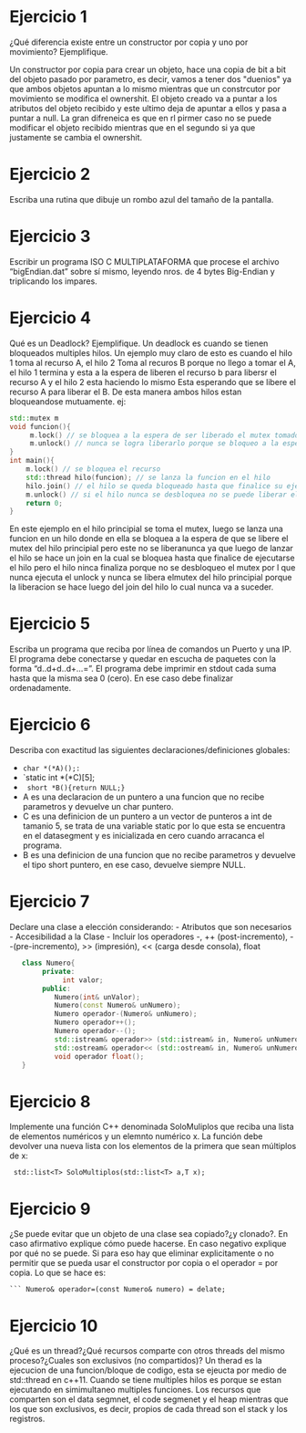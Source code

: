# Ejercicio 1
¿Qué diferencia existe entre un constructor por copia y uno por movimiento? Ejemplifique.

Un constructor por copia para crear un objeto, hace una copia de bit a bit del objeto pasado por parametro, es decir, vamos a tener dos "duenios" ya que ambos objetos apuntan a lo mismo mientras que un constrcutor por movimiento se modifica el ownershit. El objeto creado va a puntar a los atributos del objeto recibido y este ultimo deja de apuntar a ellos y pasa a puntar a null. La gran difreneica es que en rl pirmer caso no se puede modificar el objeto recibido mientras que en el segundo si ya que justamente se cambia el ownershit.

# Ejercicio 2
Escriba una rutina que dibuje un rombo azul del tamaño de la pantalla.

# Ejercicio 3
Escribir un programa ISO C MULTIPLATAFORMA que procese el archivo “bigEndian.dat” sobre sí mismo, leyendo nros. de 4 bytes Big-Endian y triplicando los impares.

# Ejercicio 4
Qué es un Deadlock? Ejemplifique.
Un deadlock es cuando se tienen bloqueados multiples hilos. Un ejemplo muy claro de esto es cuando el hilo 1 toma al recurso A, el hilo 2 Toma al recuros B porque no llego a tomar el A, el hilo 1 termina y esta a la espera de liberen el recurso b para libersr el recurso A y el hilo 2 esta haciendo lo mismo Esta esperando que se libere el recurso A para liberar el B. De esta manera ambos hilos estan bloqueandose mutuamente.
ej:
```C++
std::mutex m
void funcion(){
     m.lock() // se bloquea a la espera de ser liberado el mutex tomado por el hilo priniciapl
     m.unlock() // nunca se logra liberarlo porque se bloqueo a la espera de que sea liberado el mutex del hilo principal.
}
int main(){
    m.lock() // se bloquea el recurso 
    std::thread hilo(funcion); // se lanza la funcion en el hilo
    hilo.join() // el hilo se queda bloqueado hasta que finalice su ejecucion 
    m.unlock() // si el hilo nunca se desbloquea no se puede liberar el recurso.
    return 0;
}    
```
En este ejemplo en el hilo principial se toma el mutex, luego se lanza una funcion en un hilo donde en ella se bloquea a la espera de que se libere el mutex del hilo principial pero este no se liberanunca ya que luego de lanzar el hilo se hace un join en la cual se bloquea hasta que finalice de ejecutarse el hilo pero el hilo ninca finaliza porque no se desbloqueo el mutex por l que nunca ejecuta el unlock y nunca se libera elmutex del hilo principial porque la liberacion se hace luego del join del hilo lo cual nunca va a suceder.

# Ejercicio 5
Escriba un programa que reciba por línea de comandos un Puerto y una IP. El programa debe conectarse y quedar en escucha de paquetes con la forma 
“d..d+d..d+...=”. El programa debe imprimir en stdout cada suma hasta que la misma sea 0 (cero). En ese caso debe finalizar ordenadamente.

# Ejercicio 6
Describa con exactitud las siguientes declaraciones/definiciones globales: 
  *  `char *(*A)();:` 
  *  `static int *(*C)[5];
  *  ` short *B(){return NULL;}`
* A es una declaracion de un puntero a una funcion que no recibe parametros y devuelve un char puntero.
* C es una definicion de un puntero a un vector de punteros a int de tamanio 5, se trata de una variable static por lo que esta se encuentra en el datasegment y es inicializada en cero cuando arracanca el programa. 
* B es una definicion de una funcion que no recibe parametros y devuelve el tipo short puntero, en ese caso, devuelve siempre NULL. 
# Ejercicio 7
Declare una clase a elección considerando: - Atributos que son necesarios - Accesibilidad a la Clase - Incluir los operadores -, 
++ (post-incremento), --(pre-incremento), >> (impresión), << (carga desde consola), float
```C++
   class Numero{
        private:
             int valor;
        public:
           Numero(int& unValor);
           Numero(const Numero& unNumero);
           Numero operador-(Numero& unNumero);
           Numero operador++();
           Numero operador--();
           std::istream& operador>> (std::istream& in, Numero& unNumero);
           std::ostream& operador<< (std::ostream& in, Numero& unNumero);
           void operador float();
   }
```

# Ejercicio 8
 Implemente una función C++ denominada SoloMuliplos que reciba una lista de elementos numéricos y un elemnto numérico x. La función debe devolver una nueva 
 lista con los elementos de la primera que sean múltiplos de x:
 
 ` std::list<T> SoloMultiplos(std::list<T> a,T x);`
 
# Ejercicio 9 
  ¿Se puede evitar que un objeto de una clase sea copiado?¿y clonado?. En caso afirmativo explique cómo puede hacerse. En caso negativo explique por qué no 
  se puede.
  Si para eso hay que eliminar explicitamente o no permitir que se pueda usar el constructor por copia o el operador = por copia. Lo que se hace es:
  ``` Numero(const Numero& numero) = delate;
  ``` Numero& operador=(const Numero& numero) = delate;
  ```
  
# Ejercicio 10 
 ¿Qué es un thread?¿Qué recursos comparte con otros threads del mismo proceso?¿Cuales son exclusivos (no compartidos)?
Un therad es la ejecucion de una funcion/bloque de codigo, esta se ejeucta por medio de std::thread en c++11. Cuando se tiene multiples hilos es porque se estan ejecutando en simimultaneo multiples funciones. Los recursos que comparten son el data segmnet, el code segmenet y el heap mientras que los que son exclusivos, es decir, propios de cada thread son el stack y los registros.
